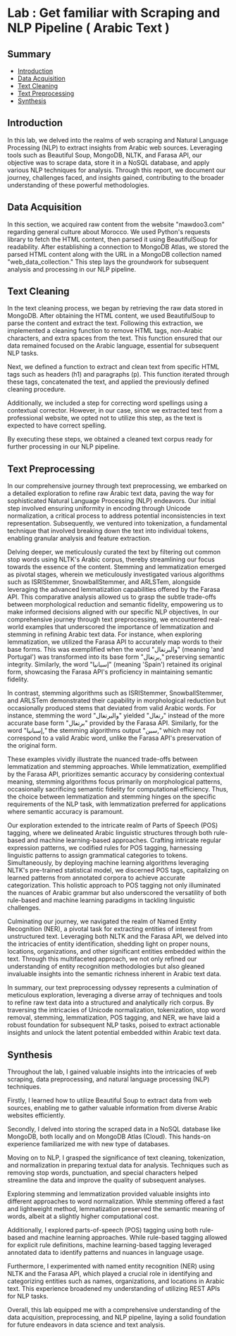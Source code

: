 # Lab : Get familiar with Scraping and NLP Pipeline ( Arabic Text )

## Summary
 - [Introduction](https://github.com/aymanboufarhi/Arabic-Text-Preprocessing?tab=readme-ov-file#introduction)
 - [Data Acquisition](https://github.com/aymanboufarhi/Arabic-Text-Preprocessing?tab=readme-ov-file#data-acquisition)
 - [Text Cleaning](https://github.com/aymanboufarhi/Arabic-Text-Preprocessing?tab=readme-ov-file#text-cleaning)
 - [Text Preprocessing](https://github.com/aymanboufarhi/Arabic-Text-Preprocessing?tab=readme-ov-file#text-preprocessing)
 - [Synthesis](https://github.com/aymanboufarhi/Arabic-Text-Preprocessing?tab=readme-ov-file#synthesis)

## Introduction
In this lab, we delved into the realms of web scraping and Natural Language Processing (NLP) to extract insights from Arabic web sources. Leveraging tools such as Beautiful Soup, MongoDB, NLTK, and Farasa API, our objective was to scrape data, store it in a NoSQL database, and apply various NLP techniques for analysis. Through this report, we document our journey, challenges faced, and insights gained, contributing to the broader understanding of these powerful methodologies.

## Data Acquisition
In this section, we acquired raw content from the website "mawdoo3.com" regarding general culture about Morocco. We used Python's requests library to fetch the HTML content, then parsed it using BeautifulSoup for readability. After establishing a connection to MongoDB Atlas, we stored the parsed HTML content along with the URL in a MongoDB collection named "web_data_collection." This step lays the groundwork for subsequent analysis and processing in our NLP pipeline.

## Text Cleaning
In the text cleaning process, we began by retrieving the raw data stored in MongoDB. After obtaining the HTML content, we used BeautifulSoup to parse the content and extract the text. Following this extraction, we implemented a cleaning function to remove HTML tags, non-Arabic characters, and extra spaces from the text. This function ensured that our data remained focused on the Arabic language, essential for subsequent NLP tasks.

Next, we defined a function to extract and clean text from specific HTML tags such as headers (h1) and paragraphs (p). This function iterated through these tags, concatenated the text, and applied the previously defined cleaning procedure.

Additionally, we included a step for correcting word spellings using a contextual corrector. However, in our case, since we extracted text from a professional website, we opted not to utilize this step, as the text is expected to have correct spelling.

By executing these steps, we obtained a cleaned text corpus ready for further processing in our NLP pipeline.

## Text Preprocessing
In our comprehensive journey through text preprocessing, we embarked on a detailed exploration to refine raw Arabic text data, paving the way for sophisticated Natural Language Processing (NLP) endeavors. Our initial step involved ensuring uniformity in encoding through Unicode normalization, a critical process to address potential inconsistencies in text representation. Subsequently, we ventured into tokenization, a fundamental technique that involved breaking down the text into individual tokens, enabling granular analysis and feature extraction.

Delving deeper, we meticulously curated the text by filtering out common stop words using NLTK's Arabic corpus, thereby streamlining our focus towards the essence of the content. Stemming and lemmatization emerged as pivotal stages, wherein we meticulously investigated various algorithms such as ISRIStemmer, SnowballStemmer, and ARLSTem, alongside leveraging the advanced lemmatization capabilities offered by the Farasa API. This comparative analysis allowed us to grasp the subtle trade-offs between morphological reduction and semantic fidelity, empowering us to make informed decisions aligned with our specific NLP objectives, In our comprehensive journey through text preprocessing, we encountered real-world examples that underscored the importance of lemmatization and stemming in refining Arabic text data. For instance, when exploring lemmatization, we utilized the Farasa API to accurately map words to their base forms. This was exemplified when the word "والبرتغال" (meaning 'and Portugal') was transformed into its base form "برتغال," preserving semantic integrity. Similarly, the word "إسبانيا" (meaning 'Spain') retained its original form, showcasing the Farasa API's proficiency in maintaining semantic fidelity.

In contrast, stemming algorithms such as ISRIStemmer, SnowballStemmer, and ARLSTem demonstrated their capability in morphological reduction but occasionally produced stems that deviated from valid Arabic words. For instance, stemming the word "والبرتغال" yielded "رتغال" instead of the more accurate base form "برتغال" provided by the Farasa API. Similarly, for the word "إسبانيا," the stemming algorithms output "سبن," which may not correspond to a valid Arabic word, unlike the Farasa API's preservation of the original form.

These examples vividly illustrate the nuanced trade-offs between lemmatization and stemming approaches. While lemmatization, exemplified by the Farasa API, prioritizes semantic accuracy by considering contextual meaning, stemming algorithms focus primarily on morphological patterns, occasionally sacrificing semantic fidelity for computational efficiency. Thus, the choice between lemmatization and stemming hinges on the specific requirements of the NLP task, with lemmatization preferred for applications where semantic accuracy is paramount.

Our exploration extended to the intricate realm of Parts of Speech (POS) tagging, where we delineated Arabic linguistic structures through both rule-based and machine learning-based approaches. Crafting intricate regular expression patterns, we codified rules for POS tagging, harnessing linguistic patterns to assign grammatical categories to tokens. Simultaneously, by deploying machine learning algorithms leveraging NLTK's pre-trained statistical model, we discerned POS tags, capitalizing on learned patterns from annotated corpora to achieve accurate categorization. This holistic approach to POS tagging not only illuminated the nuances of Arabic grammar but also underscored the versatility of both rule-based and machine learning paradigms in tackling linguistic challenges.

Culminating our journey, we navigated the realm of Named Entity Recognition (NER), a pivotal task for extracting entities of interest from unstructured text. Leveraging both NLTK and the Farasa API, we delved into the intricacies of entity identification, shedding light on proper nouns, locations, organizations, and other significant entities embedded within the text. Through this multifaceted approach, we not only refined our understanding of entity recognition methodologies but also gleaned invaluable insights into the semantic richness inherent in Arabic text data.

In summary, our text preprocessing odyssey represents a culmination of meticulous exploration, leveraging a diverse array of techniques and tools to refine raw text data into a structured and analytically rich corpus. By traversing the intricacies of Unicode normalization, tokenization, stop word removal, stemming, lemmatization, POS tagging, and NER, we have laid a robust foundation for subsequent NLP tasks, poised to extract actionable insights and unlock the latent potential embedded within Arabic text data.

## Synthesis
Throughout the lab, I gained valuable insights into the intricacies of web scraping, data preprocessing, and natural language processing (NLP) techniques.

Firstly, I learned how to utilize Beautiful Soup to extract data from web sources, enabling me to gather valuable information from diverse Arabic websites efficiently.

Secondly, I delved into storing the scraped data in a NoSQL database like MongoDB, both locally and on MongoDB Atlas (Cloud). This hands-on experience familiarized me with new type of databases.

Moving on to NLP, I grasped the significance of text cleaning, tokenization, and normalization in preparing textual data for analysis. Techniques such as removing stop words, punctuation, and special characters helped streamline the data and improve the quality of subsequent analyses.

Exploring stemming and lemmatization provided valuable insights into different approaches to word normalization. While stemming offered a fast and lightweight method, lemmatization preserved the semantic meaning of words, albeit at a slightly higher computational cost.

Additionally, I explored parts-of-speech (POS) tagging using both rule-based and machine learning approaches. While rule-based tagging allowed for explicit rule definitions, machine learning-based tagging leveraged annotated data to identify patterns and nuances in language usage.

Furthermore, I experimented with named entity recognition (NER) using NLTK and the Farasa API, which played a crucial role in identifying and categorizing entities such as names, organizations, and locations in Arabic text. This experience broadened my understanding of utilizing REST APIs for NLP tasks.

Overall, this lab equipped me with a comprehensive understanding of the data acquisition, preprocessing, and NLP pipeline, laying a solid foundation for future endeavors in data science and text analysis.
